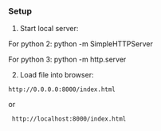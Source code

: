### Setup

1. Start local server:

For python 2:
python -m SimpleHTTPServer

For python 3:
python -m http.server

2. Load file into browser:

```
http://0.0.0.0:8000/index.html
```
or
```
 http://localhost:8000/index.html
```
